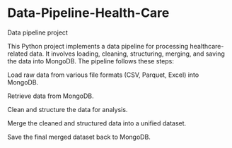 # Data-Pipeline-Health-Care
Data pipeline project 

This Python project implements a data pipeline for processing healthcare-related data. It involves loading, cleaning, structuring, merging, and saving the data into MongoDB. The pipeline follows these steps:

  Load raw data from various file formats (CSV, Parquet, Excel) into MongoDB.
  
  Retrieve data from MongoDB.
  
  Clean and structure the data for analysis.
  
  Merge the cleaned and structured data into a unified dataset.
  
  Save the final merged dataset back to MongoDB.
